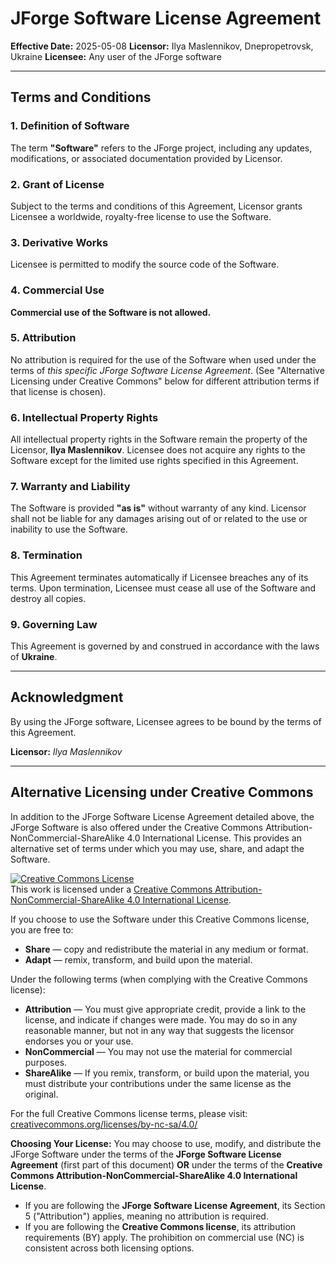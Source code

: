 # JForge Software License Agreement

**Effective Date:** 2025-05-08
**Licensor:** Ilya Maslennikov, Dnepropetrovsk, Ukraine
**Licensee:** Any user of the JForge software

---

## Terms and Conditions

### 1. Definition of Software
The term **"Software"** refers to the JForge project, including any updates, modifications, or associated documentation provided by Licensor.

### 2. Grant of License
Subject to the terms and conditions of this Agreement, Licensor grants Licensee a worldwide, royalty-free license to use the Software.

### 3. Derivative Works
Licensee is permitted to modify the source code of the Software.

### 4. Commercial Use
**Commercial use of the Software is not allowed.**

### 5. Attribution
No attribution is required for the use of the Software when used under the terms of *this specific JForge Software License Agreement*. (See "Alternative Licensing under Creative Commons" below for different attribution terms if that license is chosen).

### 6. Intellectual Property Rights
All intellectual property rights in the Software remain the property of the Licensor, **Ilya Maslennikov**. Licensee does not acquire any rights to the Software except for the limited use rights specified in this Agreement.

### 7. Warranty and Liability
The Software is provided **"as is"** without warranty of any kind. Licensor shall not be liable for any damages arising out of or related to the use or inability to use the Software.

### 8. Termination
This Agreement terminates automatically if Licensee breaches any of its terms. Upon termination, Licensee must cease all use of the Software and destroy all copies.

### 9. Governing Law
This Agreement is governed by and construed in accordance with the laws of **Ukraine**.

---

## Acknowledgment
By using the JForge software, Licensee agrees to be bound by the terms of this Agreement.

**Licensor:**
*Ilya Maslennikov*

---

## Alternative Licensing under Creative Commons

In addition to the JForge Software License Agreement detailed above, the JForge Software is also offered under the Creative Commons Attribution-NonCommercial-ShareAlike 4.0 International License. This provides an alternative set of terms under which you may use, share, and adapt the Software.

<a rel="license" href="http://creativecommons.org/licenses/by-nc-sa/4.0/">
<img alt="Creative Commons License" style="border-width:0" src="https://i.creativecommons.org/l/by-nc-sa/4.0/88x31.png" />
</a>
<br />
This work is licensed under a <a rel="license" href="http://creativecommons.org/licenses/by-nc-sa/4.0/">Creative Commons Attribution-NonCommercial-ShareAlike 4.0 International License</a>.

If you choose to use the Software under this Creative Commons license, you are free to:
*   **Share** — copy and redistribute the material in any medium or format.
*   **Adapt** — remix, transform, and build upon the material.

Under the following terms (when complying with the Creative Commons license):
*   **Attribution** — You must give appropriate credit, provide a link to the license, and indicate if changes were made. You may do so in any reasonable manner, but not in any way that suggests the licensor endorses you or your use.
*   **NonCommercial** — You may not use the material for commercial purposes.
*   **ShareAlike** — If you remix, transform, or build upon the material, you must distribute your contributions under the same license as the original.

For the full Creative Commons license terms, please visit:
[creativecommons.org/licenses/by-nc-sa/4.0/](http://creativecommons.org/licenses/by-nc-sa/4.0/)

**Choosing Your License:**
You may choose to use, modify, and distribute the JForge Software under the terms of the **JForge Software License Agreement** (first part of this document) **OR** under the terms of the **Creative Commons Attribution-NonCommercial-ShareAlike 4.0 International License**.
*   If you are following the **JForge Software License Agreement**, its Section 5 ("Attribution") applies, meaning no attribution is required.
*   If you are following the **Creative Commons license**, its attribution requirements (BY) apply.
The prohibition on commercial use (NC) is consistent across both licensing options.